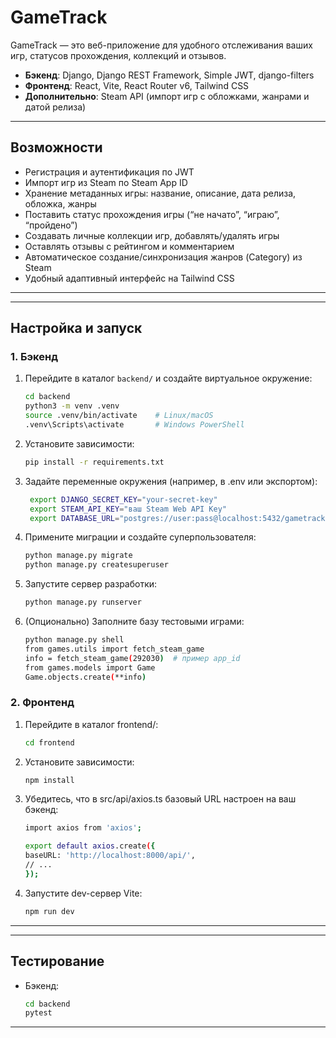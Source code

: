 # GameTrack

GameTrack — это веб-приложение для удобного отслеживания ваших игр, статусов прохождения, коллекций и отзывов.  

- **Бэкенд**: Django, Django REST Framework, Simple JWT, django-filters  
- **Фронтенд**: React, Vite, React Router v6, Tailwind CSS  
- **Дополнительно**: Steam API (импорт игр с обложками, жанрами и датой релиза)

---

##  Возможности

- Регистрация и аутентификация по JWT  
- Импорт игр из Steam по Steam App ID  
- Хранение метаданных игры: название, описание, дата релиза, обложка, жанры  
- Поставить статус прохождения игры (“не начато”, “играю”, “пройдено”)  
- Создавать личные коллекции игр, добавлять/удалять игры  
- Оставлять отзывы с рейтингом и комментарием  
- Автоматическое создание/синхронизация жанров (Category) из Steam  
- Удобный адаптивный интерфейс на Tailwind CSS

---


---

##  Настройка и запуск

### 1. Бэкенд

1. Перейдите в каталог `backend/` и создайте виртуальное окружение:
   ```bash
   cd backend
   python3 -m venv .venv
   source .venv/bin/activate    # Linux/macOS
   .venv\Scripts\activate       # Windows PowerShell

2. Установите зависимости:
    ```bash
   pip install -r requirements.txt

3. Задайте переменные окружения (например, в .env или экспортом):
   ```bash
    export DJANGO_SECRET_KEY="your-secret-key"
    export STEAM_API_KEY="ваш Steam Web API Key"
    export DATABASE_URL="postgres://user:pass@localhost:5432/gametrack"
   
4. Примените миграции и создайте суперпользователя:

    ```bash
    python manage.py migrate
    python manage.py createsuperuser
   
5. Запустите сервер разработки:

    ```bash
   python manage.py runserver

   
6. (Опционально) Заполните базу тестовыми играми:

    ```bash
    python manage.py shell
    from games.utils import fetch_steam_game
    info = fetch_steam_game(292030)  # пример app_id
    from games.models import Game
    Game.objects.create(**info)

   
### 2. Фронтенд

1. Перейдите в каталог frontend/:
    ```bash
   cd frontend

2. Установите зависимости:
    ```bash
   npm install

3. Убедитесь, что в src/api/axios.ts базовый URL настроен на ваш бэкенд:
    ```bash
    import axios from 'axios';

    export default axios.create({
    baseURL: 'http://localhost:8000/api/',
    // ...
    });
   
4. Запустите dev-сервер Vite:
   ```bash
   npm run dev

---


---

##  Тестирование

- Бэкенд:
    ```bash
    cd backend
    pytest
---
   



    